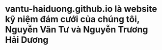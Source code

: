 # vantu-haiduong.github.io là website kỹ niệm đám cưới của chúng tôi, Nguyễn Văn Tư và Nguyễn Trương Hải Dương
